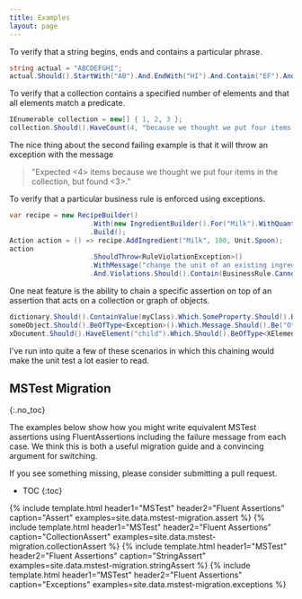 ```yaml
---
title: Examples
layout: page
---
```


To verify that a string begins, ends and contains a particular phrase.

```c#
string actual = "ABCDEFGHI";
actual.Should().StartWith("AB").And.EndWith("HI").And.Contain("EF").And.HaveLength(9);
```

To verify that a collection contains a specified number of elements and that all elements match a predicate.

```c#
IEnumerable collection = new[] { 1, 2, 3 };
collection.Should().HaveCount(4, "because we thought we put four items in the collection"))
```

The nice thing about the second failing example is that it will throw an exception with the message

> "Expected <4> items because we thought we put four items in the collection, but found <3>."

To verify that a particular business rule is enforced using exceptions.

```c#
var recipe = new RecipeBuilder()
                    .With(new IngredientBuilder().For("Milk").WithQuantity(200, Unit.Milliliters))
                    .Build();
Action action = () => recipe.AddIngredient("Milk", 100, Unit.Spoon);
action
                    .ShouldThrow<RuleViolationException>()
                    .WithMessage("change the unit of an existing ingredient", ComparisonMode.Substring)
                    .And.Violations.Should().Contain(BusinessRule.CannotChangeIngredientQuanity);
```

One neat feature is the ability to chain a specific assertion on top of an assertion that acts on a collection or graph of objects.

```c#
dictionary.Should().ContainValue(myClass).Which.SomeProperty.Should().BeGreaterThan(0);
someObject.Should().BeOfType<Exception>().Which.Message.Should().Be("Other Message");
xDocument.Should().HaveElement("child").Which.Should().BeOfType<XElement>().And.HaveAttribute("attr", "1");
```

I've run into quite a few of these scenarios in which this chaining would make the unit test a lot easier to read.

## MSTest Migration
{:.no_toc}

The examples below show how you might write equivalent MSTest assertions using FluentAssertions including the failure message from each case.
We think this is both a useful migration guide and a convincing argument for switching.

If you see something missing, please consider submitting a pull request.

* TOC
{:toc}

{% include template.html header1="MSTest" header2="Fluent Assertions" caption="Assert"            examples=site.data.mstest-migration.assert %}
{% include template.html header1="MSTest" header2="Fluent Assertions" caption="CollectionAssert"  examples=site.data.mstest-migration.collectionAssert %}
{% include template.html header1="MSTest" header2="Fluent Assertions" caption="StringAssert"      examples=site.data.mstest-migration.stringAssert %}
{% include template.html header1="MSTest" header2="Fluent Assertions" caption="Exceptions"        examples=site.data.mstest-migration.exceptions %}